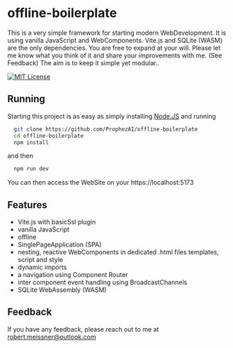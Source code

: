 # offline-boilerplate
This is a very simple framework for starting modern WebDevelopment. It is using vanilla JavaScript and WebComponents.
Vite.js and SQLite (WASM) are the only dependencies. You are free to expand at your will. Please let me know what you think of it and share your improvements with me. (See Feedback) The aim is to keep it simple yet modular..

[![MIT License](https://img.shields.io/badge/License-MIT-green.svg)](https://choosealicense.com/licenses/mit/)

## Running

Starting this project is as easy as simply installing [Node.JS](https://nodejs.org) and running

```bash
  git clone https://github.com/ProphezAI/offline-boilerplate
  cd offline-boilerplate
  npm install
```

and then

```bash
  npm run dev
```

You can then access the WebSite on your https://localhost:5173

## Features

- Vite.js with basicSsl plugin
- vanilla JavaScript
- offline
- SinglePageApplication (SPA)
- nesting, reactive WebComponents in dedicated .html files templates, script and style
- dynamic imports
- a navigation using Component Router
- inter component event handling using BroadcastChannels
- SQLite WebAssembly (WASM)

## Feedback

If you have any feedback, please reach out to me at robert.meissner@outlook.com





